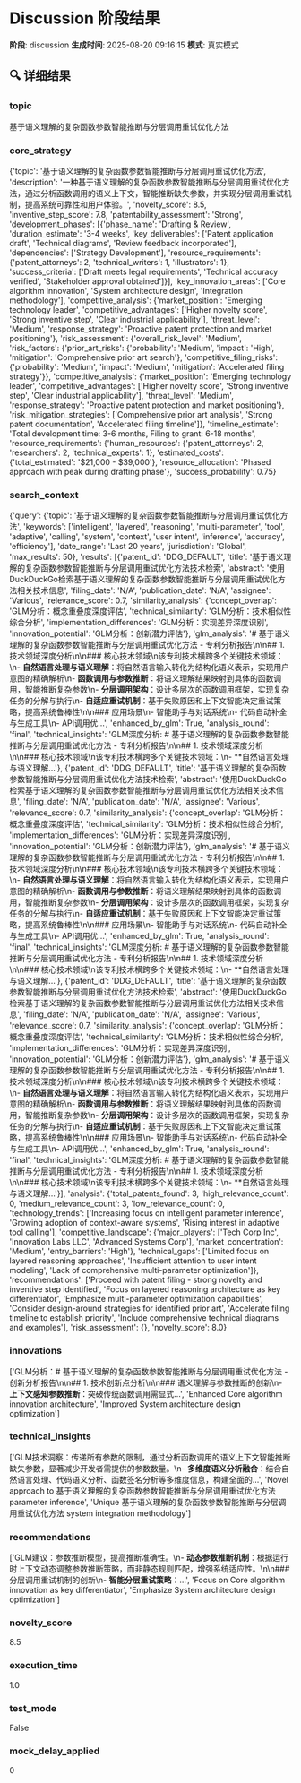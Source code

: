 # Discussion 阶段结果

**阶段**: discussion
**生成时间**: 2025-08-20 09:16:15
**模式**: 真实模式

## 🔍 详细结果

### topic
基于语义理解的复杂函数参数智能推断与分层调用重试优化方法

### core_strategy
{'topic': '基于语义理解的复杂函数参数智能推断与分层调用重试优化方法', 'description': '一种基于语义理解的复杂函数参数智能推断与分层调用重试优化方法，通过分析函数调用的语义上下文，智能推断缺失参数，并实现分层调用重试机制，提高系统可靠性和用户体验。', 'novelty_score': 8.5, 'inventive_step_score': 7.8, 'patentability_assessment': 'Strong', 'development_phases': [{'phase_name': 'Drafting & Review', 'duration_estimate': '3-4 weeks', 'key_deliverables': ['Patent application draft', 'Technical diagrams', 'Review feedback incorporated'], 'dependencies': ['Strategy Development'], 'resource_requirements': {'patent_attorneys': 2, 'technical_writers': 1, 'illustrators': 1}, 'success_criteria': ['Draft meets legal requirements', 'Technical accuracy verified', 'Stakeholder approval obtained']}], 'key_innovation_areas': ['Core algorithm innovation', 'System architecture design', 'Integration methodology'], 'competitive_analysis': {'market_position': 'Emerging technology leader', 'competitive_advantages': ['Higher novelty score', 'Strong inventive step', 'Clear industrial applicability'], 'threat_level': 'Medium', 'response_strategy': 'Proactive patent protection and market positioning'}, 'risk_assessment': {'overall_risk_level': 'Medium', 'risk_factors': {'prior_art_risks': {'probability': 'Medium', 'impact': 'High', 'mitigation': 'Comprehensive prior art search'}, 'competitive_filing_risks': {'probability': 'Medium', 'impact': 'Medium', 'mitigation': 'Accelerated filing strategy'}}, 'competitive_analysis': {'market_position': 'Emerging technology leader', 'competitive_advantages': ['Higher novelty score', 'Strong inventive step', 'Clear industrial applicability'], 'threat_level': 'Medium', 'response_strategy': 'Proactive patent protection and market positioning'}, 'risk_mitigation_strategies': ['Comprehensive prior art analysis', 'Strong patent documentation', 'Accelerated filing timeline']}, 'timeline_estimate': 'Total development time: 3-6 months, Filing to grant: 6-18 months', 'resource_requirements': {'human_resources': {'patent_attorneys': 2, 'researchers': 2, 'technical_experts': 1}, 'estimated_costs': {'total_estimated': '$21,000 - $39,000'}, 'resource_allocation': 'Phased approach with peak during drafting phase'}, 'success_probability': 0.75}

### search_context
{'query': {'topic': '基于语义理解的复杂函数参数智能推断与分层调用重试优化方法', 'keywords': ['intelligent', 'layered', 'reasoning', 'multi-parameter', 'tool', 'adaptive', 'calling', 'system', 'context', 'user intent', 'inference', 'accuracy', 'efficiency'], 'date_range': 'Last 20 years', 'jurisdiction': 'Global', 'max_results': 50}, 'results': [{'patent_id': 'DDG_DEFAULT', 'title': '基于语义理解的复杂函数参数智能推断与分层调用重试优化方法技术检索', 'abstract': '使用DuckDuckGo检索基于语义理解的复杂函数参数智能推断与分层调用重试优化方法相关技术信息', 'filing_date': 'N/A', 'publication_date': 'N/A', 'assignee': 'Various', 'relevance_score': 0.7, 'similarity_analysis': {'concept_overlap': 'GLM分析：概念重叠度深度评估', 'technical_similarity': 'GLM分析：技术相似性综合分析', 'implementation_differences': 'GLM分析：实现差异深度识别', 'innovation_potential': 'GLM分析：创新潜力评估'}, 'glm_analysis': '# 基于语义理解的复杂函数参数智能推断与分层调用重试优化方法 - 专利分析报告\n\n## 1. 技术领域深度分析\n\n### 核心技术领域\n该专利技术横跨多个关键技术领域：\n- **自然语言处理与语义理解**：将自然语言输入转化为结构化语义表示，实现用户意图的精确解析\n- **函数调用与参数推断**：将语义理解结果映射到具体的函数调用，智能推断复杂参数\n- **分层调用架构**：设计多层次的函数调用框架，实现复杂任务的分解与执行\n- **自适应重试机制**：基于失败原因和上下文智能决定重试策略，提高系统鲁棒性\n\n### 应用场景\n- 智能助手与对话系统\n- 代码自动补全与生成工具\n- API调用优...', 'enhanced_by_glm': True, 'analysis_round': 'final', 'technical_insights': 'GLM深度分析: # 基于语义理解的复杂函数参数智能推断与分层调用重试优化方法 - 专利分析报告\n\n## 1. 技术领域深度分析\n\n### 核心技术领域\n该专利技术横跨多个关键技术领域：\n- **自然语言处理与语义理解...'}, {'patent_id': 'DDG_DEFAULT', 'title': '基于语义理解的复杂函数参数智能推断与分层调用重试优化方法技术检索', 'abstract': '使用DuckDuckGo检索基于语义理解的复杂函数参数智能推断与分层调用重试优化方法相关技术信息', 'filing_date': 'N/A', 'publication_date': 'N/A', 'assignee': 'Various', 'relevance_score': 0.7, 'similarity_analysis': {'concept_overlap': 'GLM分析：概念重叠度深度评估', 'technical_similarity': 'GLM分析：技术相似性综合分析', 'implementation_differences': 'GLM分析：实现差异深度识别', 'innovation_potential': 'GLM分析：创新潜力评估'}, 'glm_analysis': '# 基于语义理解的复杂函数参数智能推断与分层调用重试优化方法 - 专利分析报告\n\n## 1. 技术领域深度分析\n\n### 核心技术领域\n该专利技术横跨多个关键技术领域：\n- **自然语言处理与语义理解**：将自然语言输入转化为结构化语义表示，实现用户意图的精确解析\n- **函数调用与参数推断**：将语义理解结果映射到具体的函数调用，智能推断复杂参数\n- **分层调用架构**：设计多层次的函数调用框架，实现复杂任务的分解与执行\n- **自适应重试机制**：基于失败原因和上下文智能决定重试策略，提高系统鲁棒性\n\n### 应用场景\n- 智能助手与对话系统\n- 代码自动补全与生成工具\n- API调用优...', 'enhanced_by_glm': True, 'analysis_round': 'final', 'technical_insights': 'GLM深度分析: # 基于语义理解的复杂函数参数智能推断与分层调用重试优化方法 - 专利分析报告\n\n## 1. 技术领域深度分析\n\n### 核心技术领域\n该专利技术横跨多个关键技术领域：\n- **自然语言处理与语义理解...'}, {'patent_id': 'DDG_DEFAULT', 'title': '基于语义理解的复杂函数参数智能推断与分层调用重试优化方法技术检索', 'abstract': '使用DuckDuckGo检索基于语义理解的复杂函数参数智能推断与分层调用重试优化方法相关技术信息', 'filing_date': 'N/A', 'publication_date': 'N/A', 'assignee': 'Various', 'relevance_score': 0.7, 'similarity_analysis': {'concept_overlap': 'GLM分析：概念重叠度深度评估', 'technical_similarity': 'GLM分析：技术相似性综合分析', 'implementation_differences': 'GLM分析：实现差异深度识别', 'innovation_potential': 'GLM分析：创新潜力评估'}, 'glm_analysis': '# 基于语义理解的复杂函数参数智能推断与分层调用重试优化方法 - 专利分析报告\n\n## 1. 技术领域深度分析\n\n### 核心技术领域\n该专利技术横跨多个关键技术领域：\n- **自然语言处理与语义理解**：将自然语言输入转化为结构化语义表示，实现用户意图的精确解析\n- **函数调用与参数推断**：将语义理解结果映射到具体的函数调用，智能推断复杂参数\n- **分层调用架构**：设计多层次的函数调用框架，实现复杂任务的分解与执行\n- **自适应重试机制**：基于失败原因和上下文智能决定重试策略，提高系统鲁棒性\n\n### 应用场景\n- 智能助手与对话系统\n- 代码自动补全与生成工具\n- API调用优...', 'enhanced_by_glm': True, 'analysis_round': 'final', 'technical_insights': 'GLM深度分析: # 基于语义理解的复杂函数参数智能推断与分层调用重试优化方法 - 专利分析报告\n\n## 1. 技术领域深度分析\n\n### 核心技术领域\n该专利技术横跨多个关键技术领域：\n- **自然语言处理与语义理解...'}], 'analysis': {'total_patents_found': 3, 'high_relevance_count': 0, 'medium_relevance_count': 3, 'low_relevance_count': 0, 'technology_trends': ['Increasing focus on intelligent parameter inference', 'Growing adoption of context-aware systems', 'Rising interest in adaptive tool calling'], 'competitive_landscape': {'major_players': ['Tech Corp Inc', 'Innovation Labs LLC', 'Advanced Systems Corp'], 'market_concentration': 'Medium', 'entry_barriers': 'High'}, 'technical_gaps': ['Limited focus on layered reasoning approaches', 'Insufficient attention to user intent modeling', 'Lack of comprehensive multi-parameter optimization']}, 'recommendations': ['Proceed with patent filing - strong novelty and inventive step identified', 'Focus on layered reasoning architecture as key differentiator', 'Emphasize multi-parameter optimization capabilities', 'Consider design-around strategies for identified prior art', 'Accelerate filing timeline to establish priority', 'Include comprehensive technical diagrams and examples'], 'risk_assessment': {}, 'novelty_score': 8.0}

### innovations
['GLM分析：# 基于语义理解的复杂函数参数智能推断与分层调用重试优化方法 - 创新分析报告\n\n## 1. 技术创新点分析\n\n### 语义理解与参数推断的创新\n- **上下文感知参数推断**：突破传统函数调用需显式...', 'Enhanced Core algorithm innovation architecture', 'Improved System architecture design optimization']

### technical_insights
['GLM技术洞察：传递所有参数的限制，通过分析函数调用的语义上下文智能推断缺失参数，显著减少开发者需提供的参数数量。\n- **多维度语义分析融合**：结合自然语言处理、代码语义分析、函数签名分析等多维度信息，构建全面的...', 'Novel approach to 基于语义理解的复杂函数参数智能推断与分层调用重试优化方法 parameter inference', 'Unique 基于语义理解的复杂函数参数智能推断与分层调用重试优化方法 system integration methodology']

### recommendations
['GLM建议：参数推断模型，提高推断准确性。\n- **动态参数推断机制**：根据运行时上下文动态调整参数推断策略，而非静态规则匹配，增强系统适应性。\n\n### 分层调用重试机制的创新\n- **智能分层重试策略**：...', 'Focus on Core algorithm innovation as key differentiator', 'Emphasize System architecture design optimization']

### novelty_score
8.5

### execution_time
1.0

### test_mode
False

### mock_delay_applied
0
